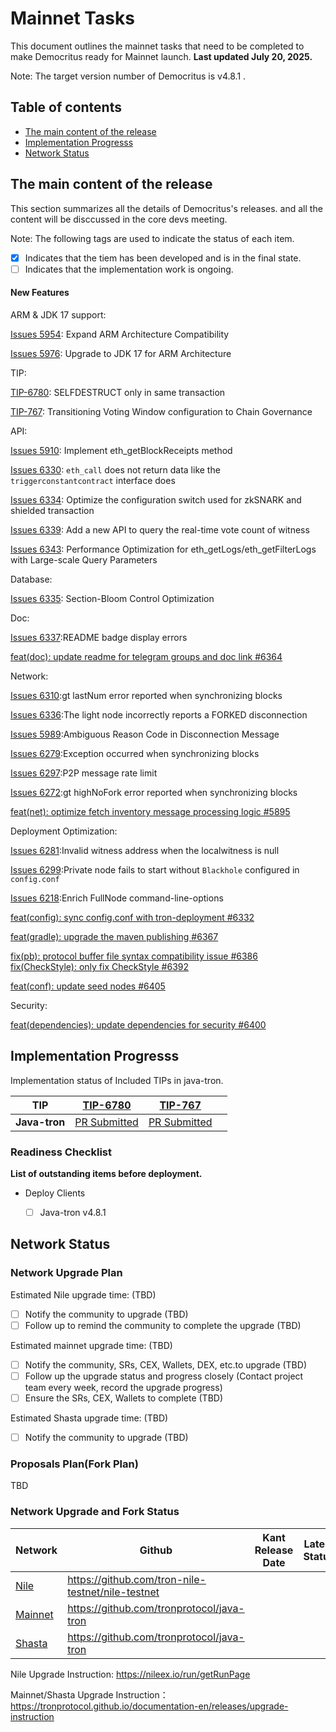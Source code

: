 # Mainnet Tasks

This document outlines the mainnet tasks that need to be completed to make Democritus ready for Mainnet launch. **Last updated July 20, 2025.**

Note: The target version number of Democritus is v4.8.1 .


## Table of contents

- [The main content of the release](#Release-included-in-the-Network-Upgrade.)
- [Implementation Progresss](#Implementation-Progresss)
- [Network Status](#Network-Status)



## The main content of the release

This section summarizes all the details of Democritus's releases. and all the content will be disccussed in the core devs meeting.

Note: The following tags are used to indicate the status of each item.
- [x] Indicates that the tiem has been developed and is in the final state.
- [ ] Indicates that the implementation work is ongoing. 

#### New Features

ARM & JDK 17 support: 

[Issues 5954](https://github.com/tronprotocol/java-tron/issues/5954): Expand ARM Architecture Compatibility

[Issues 5976](https://github.com/tronprotocol/java-tron/issues/5976): Upgrade to JDK 17 for ARM Architecture

TIP: 

[TIP-6780](https://github.com/tronprotocol/tips/issues/765): SELFDESTRUCT only in same transaction 

[TIP-767](https://github.com/tronprotocol/tips/issues/767): Transitioning Voting Window configuration to Chain Governance

API: 

[Issues 5910](https://github.com/tronprotocol/java-tron/issues/5910): Implement eth_getBlockReceipts method 

[Issues 6330](https://github.com/tronprotocol/java-tron/issues/6330): `eth_call` does not return data like the `triggerconstantcontract` interface does 

[Issues 6334](https://github.com/tronprotocol/java-tron/issues/6334): Optimize the configuration switch used for zkSNARK and shielded transaction 

[Issues 6339](https://github.com/tronprotocol/java-tron/issues/6339): Add a new API to query the real-time vote count of witness 

[Issues 6343](https://github.com/tronprotocol/java-tron/issues/6343): Performance Optimization for eth_getLogs/eth_getFilterLogs with Large-scale Query Parameters

Database: 

[Issues 6335](https://github.com/tronprotocol/java-tron/issues/6335): Section-Bloom Control Optimization

Doc: 

[Issues 6337](https://github.com/tronprotocol/java-tron/issues/6337):README badge display errors 

[feat(doc): update readme for telegram groups and doc link #6364](https://github.com/tronprotocol/java-tron/pull/6364)

Network: 

[Issues 6310](https://github.com/tronprotocol/java-tron/issues/6310):gt lastNum error reported when synchronizing blocks 

[Issues 6336](https://github.com/tronprotocol/java-tron/issues/6336):The light node incorrectly reports a FORKED disconnection 

[Issues 5989](https://github.com/tronprotocol/java-tron/issues/5989):Ambiguous Reason Code in Disconnection Message 

[Issues 6279](https://github.com/tronprotocol/java-tron/issues/6279):Exception occurred when synchronizing blocks 

[Issues 6297](https://github.com/tronprotocol/java-tron/issues/6297):P2P message rate limit 

[Issues 6272](https://github.com/tronprotocol/java-tron/issues/6272):gt highNoFork error reported when synchronizing blocks 

[feat(net): optimize fetch inventory message processing logic #5895](https://github.com/tronprotocol/java-tron/pull/5895)

Deployment Optimization: 

[Issues 6281](https://github.com/tronprotocol/java-tron/issues/6281):Invalid witness address when the localwitness is null 

[Issues 6299](https://github.com/tronprotocol/java-tron/issues/6299):Private node fails to start without `Blackhole` configured in `config.conf` 

[Issues 6218](https://github.com/tronprotocol/java-tron/issues/6218):Enrich FullNode command-line-options 

[feat(config): sync config.conf with tron-deployment #6332](https://github.com/tronprotocol/java-tron/pull/6332) 

[feat(gradle): upgrade the maven publishing #6367](https://github.com/tronprotocol/java-tron/pull/6367) 

[fix(pb): protocol buffer file syntax compatibility issue #6386](https://github.com/tronprotocol/java-tron/pull/6386) 
[fix(CheckStyle): only fix CheckStyle #6392](https://github.com/tronprotocol/java-tron/pull/6392)

[feat(conf): update seed nodes #6405](https://github.com/tronprotocol/java-tron/pull/6405)

Security: 

[feat(dependencies): update dependencies for security #6400](https://github.com/tronprotocol/java-tron/pull/6400)

## Implementation Progresss

Implementation status of Included TIPs in java-tron.

TIP            |       [TIP-6780](https://github.com/tronprotocol/tips/issues/765)       |      [TIP-767](https://github.com/tronprotocol/tips/issues/767)      |      |
|----------------|-----------------------------------------------------------------------|-----------------------------------------------------------------------|--------|
| **Java-tron**       |   [PR Submitted](https://github.com/tronprotocol/java-tron/pull/6383)  |   [PR Submitted](https://github.com/tronprotocol/java-tron/pull/6399)  |     | 

### Readiness Checklist

**List of outstanding items before deployment.**



 - Deploy Clients
   - [ ]  Java-tron v4.8.1


## Network Status

### Network Upgrade Plan

Estimated Nile upgrade time: (TBD)

- [ ] Notify the community to upgrade (TBD)
- [ ] Follow up to remind the community to complete the upgrade (TBD)

Estimated mainnet upgrade time: (TBD)

- [ ] Notify the community, SRs, CEX, Wallets, DEX, etc.to upgrade (TBD)
- [ ] Follow up the upgrade status and progress closely (Contact project team every week, record the upgrade progress) 
- [ ] Ensure the SRs, CEX, Wallets to complete (TBD)

Estimated Shasta upgrade time: (TBD)

- [ ] Notify the community to upgrade (TBD)

### Proposals Plan(Fork Plan)

TBD

### Network Upgrade and Fork Status

| Network  | Github | Kant Release Date  |  Latest Status | Fork |  
|---------|------------|-----|-----|-----|
| [Nile](https://nileex.io/) | https://github.com/tron-nile-testnet/nile-testnet | |  | |
| [Mainnet](https://tron.network/) |https://github.com/tronprotocol/java-tron | | |  |   
| [Shasta](https://www.trongrid.io/shasta)  | https://github.com/tronprotocol/java-tron |  |  |  |  

Nile Upgrade Instruction: https://nileex.io/run/getRunPage

Mainnet/Shasta Upgrade Instruction： https://tronprotocol.github.io/documentation-en/releases/upgrade-instruction

 
